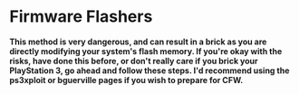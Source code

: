 # Firmware Flashers

**This method is very dangerous, and can result in a brick as you are directly 
modifying your system's flash memory. If you're okay with the risks, have done this 
before, or don't really care if you brick your PlayStation 3, go ahead and follow 
these steps. I'd recommend using the ps3xploit or bguerville pages if you wish to 
prepare for CFW.**
